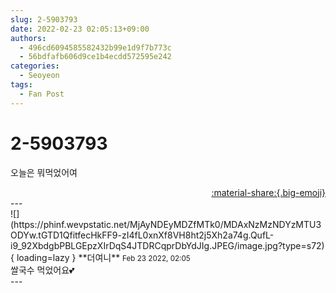 ```yaml
---
slug: 2-5903793
date: 2022-02-23 02:05:13+09:00
authors:
  - 496cd6094585582432b99e1d9f7b773c
  - 56bdfafb606d9ce1b4ecdd572595e242
categories:
  - Seoyeon
tags:
  - Fan Post
---
```


# 2-5903793

<div class="post-container" markdown="1">
<div class="content-container md-sidebar__scrollwrap" markdown="1">

오늘은 뭐먹었어여

</div>
</div>

<div style="text-align: right;" markdown="1">
<a href="https://weverse.io/fromis9/fanpost/2-5903793" style="text-align: right;">:material-share:{.big-emoji}</a>
</div>
---

<div class="comments-container md-sidebar__scrollwrap" markdown="1">
<div class="comment" markdown="1">
<div class='id-container' markdown="1">
![](https://phinf.wevpstatic.net/MjAyNDEyMDZfMTk0/MDAxNzMzNDYzMTU3ODYw.tGTD1QfitfecHkFF9-zI4fL0xnXf8VH8ht2j5Xh2a74g.QufL-i9_92XbdgbPBLGEpzXIrDqS4JTDRCqprDbYdJIg.JPEG/image.jpg?type=s72){ loading=lazy }
**<span class="artist">더여니</span>** <small>Feb 23 2022, 02:05</small><br>
</div>
<div class='comment-body' markdown="1">
쌀국수 먹었어요💕
</div>
</div>
</div>
---
